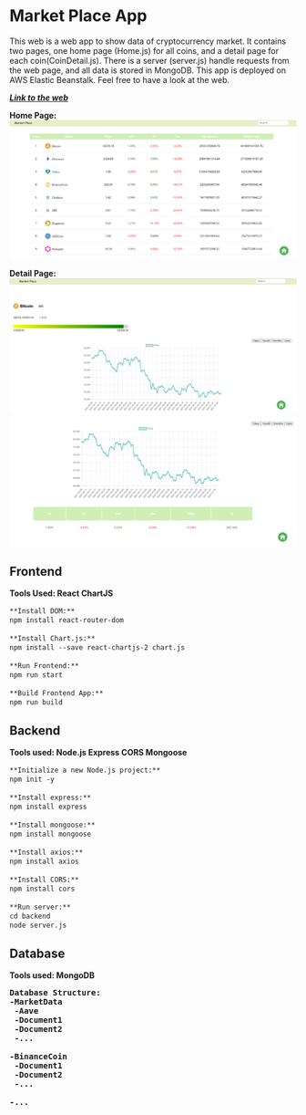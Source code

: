 # Market Place App

This web is a web app to show data of cryptocurrency market. It contains two pages, one home page (Home.js) for all coins, and a detail page for each coin(CoinDetail.js). There is a server (server.js) handle requests from the web page, and all data is stored in MongoDB. This app is deployed on AWS Elastic Beanstalk. Feel free to have a look at the web.

***[Link to the web](http://market-backend-env.eba-k6mijpth.ap-southeast-2.elasticbeanstalk.com/)***



**Home Page:**
![home page](/resource/HomePage.png)

**Detail Page:**
![detail page1](/resource/DetailPage1.png)
![detail page2](/resource/DetailPage.png)

## Frontend
**Tools Used: React ChartJS**

```
**Install DOM:**
npm install react-router-dom

**Install Chart.js:**
npm install --save react-chartjs-2 chart.js

**Run Frontend:**
npm run start

**Build Frontend App:**
npm run build
```


## Backend
**Tools used: Node.js Express CORS Mongoose**
```
**Initialize a new Node.js project:**
npm init -y

**Install express:**
npm install express

**Install mongoose:**
npm install mongoose

**Install axios:**
npm install axios

**Install CORS:**
npm install cors

**Run server:**
cd backend
node server.js
```



## Database
**Tools used: MongoDB**
**<pre>Database Structure:
-MarketData<br/>
     -Aave<br/>
         -Document1<br/>
    -Document2<br/>
    -...<br/>
  -BinanceCoin<br/>
    -Document1<br/>
    -Document2<br/>
    -...<br/>
  -...<br/></pre>**
